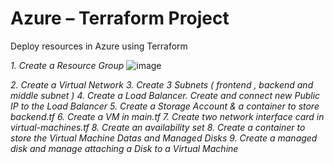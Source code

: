 # Azure – Terraform Project
Deploy resources in Azure using Terraform

*1. Create a Resource Group*
![image](https://user-images.githubusercontent.com/90932638/235210349-3ae264af-763e-4de5-a857-f7c64b7a675f.png)

*2. Create a Virtual Network*
*3. Create 3 Subnets ( frontend , backend and middle subnet )*
*4. Create a Load Balancer. Create and connect new Public IP to the Load Balancer*
*5. Create a Storage Account & a container to store backend.tf*
*6. Create a VM in main.tf*
*7. Create two network interface card in virtual-machines.tf*
*8. Create an availability set*
*8. Create a container to store the Virtual Machine Datas and Managed Disks*
*9. Create a managed disk and manage attaching a Disk to a Virtual Machine*
